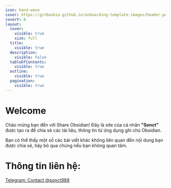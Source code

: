 ```yaml
---
icon: hand-wave
cover: https://gitbookio.github.io/onboarding-template-images/header.png
coverY: 0
layout:
  cover:
    visible: true
    size: full
  title:
    visible: true
  description:
    visible: false
  tableOfContents:
    visible: true
  outline:
    visible: true
  pagination:
    visible: true
---
```


# Welcome
Chào mừng bạn đến với Share Obsidian! Đây là site của cá nhân **"Sonct"** được tạo ra để chia sẻ các tài liệu, thông tin từ ứng dụng ghi chú Obsidian.

Bạn có thể thấy một số các bài viết khác không liên quan đến nội dung bạn được chia sẻ, hãy bỏ qua chúng nếu bạn không quan tâm.

# Thông tin liên hệ:
[Telegram: Contact @sonct988](https://t.me/sonct988)
